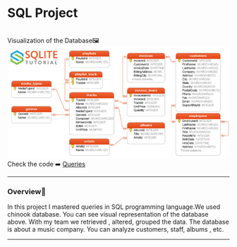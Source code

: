# SQL Project
<br>Visualization of the Database🖼️
<br>
<img src='chinook-data/database.jpg' />
Check the code ➡️ <a href="https://github.com/BAVI-BOOP/SQL-projects/blob/main/chinook-data/main.sql">Queries</a>
<hr>
<h3>Overview🎵</h3>
In this project I mastered queries in SQL programming language.We used chinook database. You can see visual representation of the database above. With my team we retrieved , altered, grouped the data. The database is about a music company. You can analyze customers, staff, albums , etc. 
<hr>



